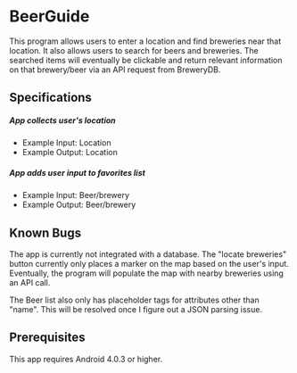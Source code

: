 # BeerGuide

This program allows users to enter a location and find breweries near that location. It also allows users to search for beers and breweries. The searched items will eventually be clickable and return relevant information on that brewery/beer via an API request from BreweryDB.

## Specifications

##### App collects user's location

* Example Input: Location
* Example Output: Location

##### App adds user input to favorites list

* Example Input: Beer/brewery
* Example Output: Beer/brewery

## Known Bugs

The app is currently not integrated with a database. The "locate breweries" button currently only places a marker on the map based on the user's input. Eventually, the program will populate the map with nearby breweries using an API call.

The Beer list also only has placeholder tags for attributes other than "name". This will be resolved once I figure out a JSON parsing issue.

## Prerequisites

This app requires Android 4.0.3 or higher.
